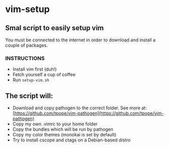 # vim-setup
## Smal script to easily setup vim

You must be connected to the internet in order to download and install a couple of packages. 

### INSTRUCTIONS
- Install vim first (duh!)
- Fetch yourself a cup of coffee
- Run `setup-vim.sh`

## The script will:
- Download and copy pathogen to the correct folder. See more at: [https://github.com/tpope/vim-pathogen](https://github.com/tpope/vim-pathogen)
- Copy my own .vimrc to your home folder
- Copy the bundles which will be run by pathogen
- Copy my color themes (monokai is set by default)
- Try to install cscope and ctags on a Debian-based distro
